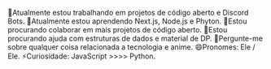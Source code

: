 🔭Atualmente estou trabalhando em projetos de código aberto e Discord Bots.
🌱Atualmente estou aprendendo Next.js, Node.js e Phyton.
👯Estou procurando colaborar em mais projetos de código aberto.
🤔Estou procurando ajuda com estruturas de dados e material de DP.
💬Pergunte-me sobre qualquer coisa relacionada a tecnologia e anime.
😄Pronomes: Ele / Ele.
⚡Curiosidade: JavaScript >>>> Python.
